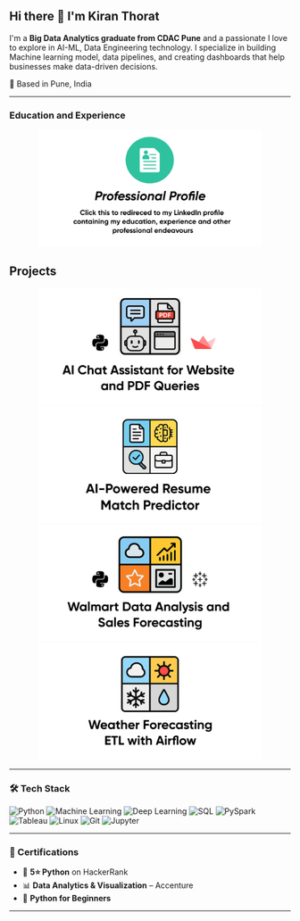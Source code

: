 ## Hi there 👋 I'm Kiran Thorat
I'm a **Big Data Analytics graduate from CDAC Pune** and a passionate I love to explore in AI-ML, Data Engineering technology. I specialize in building Machine learning model, data pipelines, and creating dashboards that help businesses make data-driven decisions.

📍 Based in Pune, India

---
### Education and Experience

<p align="center">
  <a href="https://www.linkedin.com/in/kiran-thorat-81945422b/" target="_blank">
    <img src="https://github.com/kiran-thorat09/kiran-thorat09/blob/main/asset/Professional%20Profile.jpg" width="400" alt="LinkedIn Profile" />
  </a>
</p>

</p>

<h2 align="left">Projects</h3>
<p float="left" align="center">
    <a href="https://github.com/kiran-thorat09/AI_chat_assistance_for_live_website_and_PDF_queries" target="_blank" rel="noreferrer"> <img src="https://github.com/kiran-thorat09/kiran-thorat09/blob/main/asset/AI%20Chatbot%20(1).jpg?raw=true" width="400" /> </a>  
   <a href="https://github.com/kiran-thorat09/AI-Powered_Resume_Match_Predictor" target="_blank" rel="noreferrer"> <img src="https://github.com/kiran-thorat09/kiran-thorat09/blob/main/asset/Resume_Matchmaker.jpg?raw=true" width="400" /> </a>
    <a href="https://github.com/kiran-thorat09/Data-Analysis-and-Sales-Forecasting-of-Walmart" target="_blank" rel="noreferrer"> <img src="https://github.com/kiran-thorat09/kiran-thorat09/blob/main/asset/Walmart_Data_Poster.jpg?raw=true" width="400" /> </a>
    <a href="https://github.com/kiran-thorat09/weather_etl_using_airflow" target="_blank" rel="noreferrer"> <img src="https://github.com/kiran-thorat09/kiran-thorat09/blob/main/asset/Weather_etl_Poster.jpg?raw=true" width="400" /> </a>




</p>


---

### 🛠 Tech Stack

![Python](https://img.shields.io/badge/Python-3776AB?style=flat-square&logo=python&logoColor=white)
![Machine Learning](https://img.shields.io/badge/Machine%20Learning-0096D6?style=flat-square&logo=scikit-learn&logoColor=white)
![Deep Learning](https://img.shields.io/badge/Deep%20Learning-FF6F00?style=flat-square&logo=tensorflow&logoColor=white)
![SQL](https://img.shields.io/badge/MySQL-005C84?style=flat-square&logo=mysql&logoColor=white)
![PySpark](https://img.shields.io/badge/PySpark-E25A1C?style=flat-square&logo=apachespark&logoColor=white)
![Tableau](https://img.shields.io/badge/Tableau-E97627?style=flat-square&logo=tableau&logoColor=white)
![Linux](https://img.shields.io/badge/Linux-FCC624?style=flat-square&logo=linux&logoColor=black)
![Git](https://img.shields.io/badge/Git-F05032?style=flat-square&logo=git&logoColor=white)
![Jupyter](https://img.shields.io/badge/Jupyter-F37626?style=flat-square&logo=jupyter&logoColor=white)

---

### 📜 Certifications

- 🥇 **5⭐ Python** on HackerRank  
- 📊 **Data Analytics & Visualization** – Accenture  
- 🐍 **Python for Beginners**

---

<!--
**kiran-thorat09/kiran-thorat09** is a ✨ _special_ ✨ repository because its `README.md` (this file) appears on your GitHub profile.

Here are some ideas to get you started:

- 🔭 I’m currently working on ...
- 🌱 I’m currently learning ...
- 👯 I’m looking to collaborate on ...
- 🤔 I’m looking for help with ...
- 💬 Ask me about ...
- 📫 How to reach me: ...
- 😄 Pronouns: ...
- ⚡ Fun fact: ...
-->
